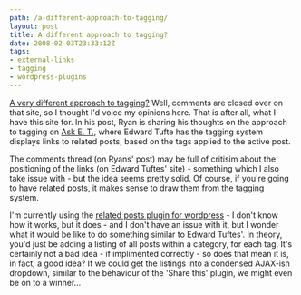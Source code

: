```yaml
---
path: /a-different-approach-to-tagging/
layout: post
title: A different approach to tagging?
date: 2008-02-03T23:33:12Z
tags:
- external-links
- tagging
- wordpress-plugins
---
```


<a href="http://www.37signals.com/svn/posts/808-a-very-different-approach-to-tagging" title="Open link in a new window" target="_blank">A very different approach to tagging?</a> Well, comments are closed over on that site, so I thought I'd voice my opinions here.  That is after all, what I have this site for.  In his post, Ryan is sharing his thoughts on the approach to tagging on <a href="http://www.edwardtufte.com/bboard/q-and-a-fetch-msg?msg_id=00029Y" title="Open link in a new window" target="_blank">Ask E. T.</a>, where Edward Tufte has the tagging system displays links to related posts, based on the tags applied to the active post.

The comments thread (on Ryans' post) may be full of critisim about the positioning of the links (on Edward Tuftes' site) - something which I also take issue with - but the idea seems pretty solid.  Of course, if you're going to have related posts, it makes sense to draw them from the tagging system.<!--more-->

I'm currently using the <a href="http://www.w-a-s-a-b-i.com/archives/2006/02/02/wordpress-related-entries-20/" title="Open link in a new window" target="_blank">related posts plugin for wordpress</a> - I don't know how it works, but it does - and I don't have an issue with it, but I wonder what it would be like to do something similar to Edward Tuftes'.  In theory, you'd just be adding a listing of all posts within a category, for each tag.  It's certainly not a bad idea - if implimented correctly - so does that mean it is, in fact, a good idea?  If we could get the listings into a condensed AJAX-ish dropdown, similar to the behaviour of the 'Share this' plugin, we might even be on to a winner...